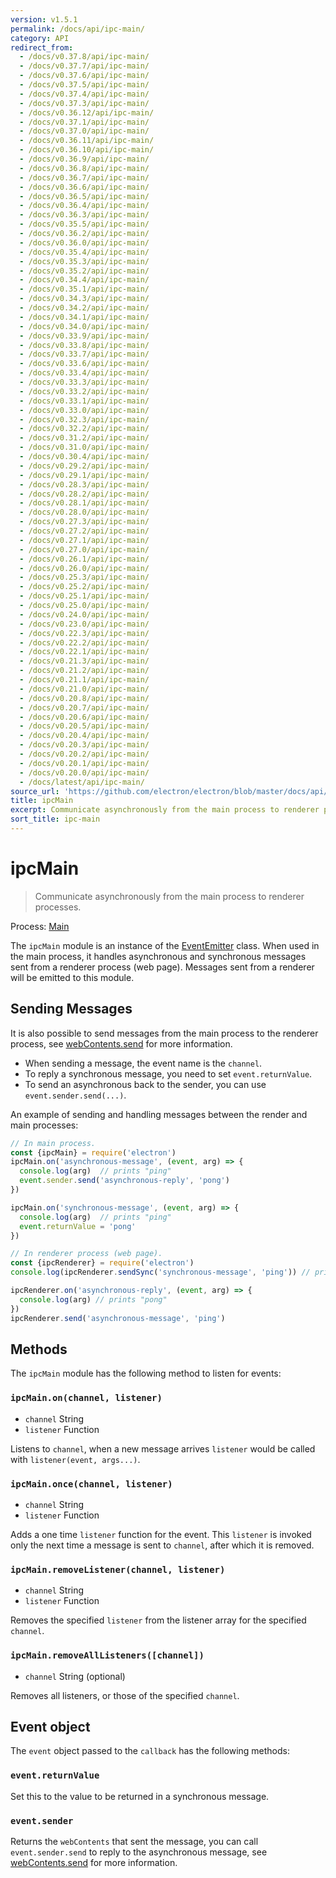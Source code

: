 ```yaml
---
version: v1.5.1
permalink: /docs/api/ipc-main/
category: API
redirect_from:
  - /docs/v0.37.8/api/ipc-main/
  - /docs/v0.37.7/api/ipc-main/
  - /docs/v0.37.6/api/ipc-main/
  - /docs/v0.37.5/api/ipc-main/
  - /docs/v0.37.4/api/ipc-main/
  - /docs/v0.37.3/api/ipc-main/
  - /docs/v0.36.12/api/ipc-main/
  - /docs/v0.37.1/api/ipc-main/
  - /docs/v0.37.0/api/ipc-main/
  - /docs/v0.36.11/api/ipc-main/
  - /docs/v0.36.10/api/ipc-main/
  - /docs/v0.36.9/api/ipc-main/
  - /docs/v0.36.8/api/ipc-main/
  - /docs/v0.36.7/api/ipc-main/
  - /docs/v0.36.6/api/ipc-main/
  - /docs/v0.36.5/api/ipc-main/
  - /docs/v0.36.4/api/ipc-main/
  - /docs/v0.36.3/api/ipc-main/
  - /docs/v0.35.5/api/ipc-main/
  - /docs/v0.36.2/api/ipc-main/
  - /docs/v0.36.0/api/ipc-main/
  - /docs/v0.35.4/api/ipc-main/
  - /docs/v0.35.3/api/ipc-main/
  - /docs/v0.35.2/api/ipc-main/
  - /docs/v0.34.4/api/ipc-main/
  - /docs/v0.35.1/api/ipc-main/
  - /docs/v0.34.3/api/ipc-main/
  - /docs/v0.34.2/api/ipc-main/
  - /docs/v0.34.1/api/ipc-main/
  - /docs/v0.34.0/api/ipc-main/
  - /docs/v0.33.9/api/ipc-main/
  - /docs/v0.33.8/api/ipc-main/
  - /docs/v0.33.7/api/ipc-main/
  - /docs/v0.33.6/api/ipc-main/
  - /docs/v0.33.4/api/ipc-main/
  - /docs/v0.33.3/api/ipc-main/
  - /docs/v0.33.2/api/ipc-main/
  - /docs/v0.33.1/api/ipc-main/
  - /docs/v0.33.0/api/ipc-main/
  - /docs/v0.32.3/api/ipc-main/
  - /docs/v0.32.2/api/ipc-main/
  - /docs/v0.31.2/api/ipc-main/
  - /docs/v0.31.0/api/ipc-main/
  - /docs/v0.30.4/api/ipc-main/
  - /docs/v0.29.2/api/ipc-main/
  - /docs/v0.29.1/api/ipc-main/
  - /docs/v0.28.3/api/ipc-main/
  - /docs/v0.28.2/api/ipc-main/
  - /docs/v0.28.1/api/ipc-main/
  - /docs/v0.28.0/api/ipc-main/
  - /docs/v0.27.3/api/ipc-main/
  - /docs/v0.27.2/api/ipc-main/
  - /docs/v0.27.1/api/ipc-main/
  - /docs/v0.27.0/api/ipc-main/
  - /docs/v0.26.1/api/ipc-main/
  - /docs/v0.26.0/api/ipc-main/
  - /docs/v0.25.3/api/ipc-main/
  - /docs/v0.25.2/api/ipc-main/
  - /docs/v0.25.1/api/ipc-main/
  - /docs/v0.25.0/api/ipc-main/
  - /docs/v0.24.0/api/ipc-main/
  - /docs/v0.23.0/api/ipc-main/
  - /docs/v0.22.3/api/ipc-main/
  - /docs/v0.22.2/api/ipc-main/
  - /docs/v0.22.1/api/ipc-main/
  - /docs/v0.21.3/api/ipc-main/
  - /docs/v0.21.2/api/ipc-main/
  - /docs/v0.21.1/api/ipc-main/
  - /docs/v0.21.0/api/ipc-main/
  - /docs/v0.20.8/api/ipc-main/
  - /docs/v0.20.7/api/ipc-main/
  - /docs/v0.20.6/api/ipc-main/
  - /docs/v0.20.5/api/ipc-main/
  - /docs/v0.20.4/api/ipc-main/
  - /docs/v0.20.3/api/ipc-main/
  - /docs/v0.20.2/api/ipc-main/
  - /docs/v0.20.1/api/ipc-main/
  - /docs/v0.20.0/api/ipc-main/
  - /docs/latest/api/ipc-main/
source_url: 'https://github.com/electron/electron/blob/master/docs/api/ipc-main.md'
title: ipcMain
excerpt: Communicate asynchronously from the main process to renderer processes.
sort_title: ipc-main
---
```

# ipcMain

> Communicate asynchronously from the main process to renderer processes.

Process: [Main]({{site.baseurl}}/docs/glossary#main-process)

The `ipcMain` module is an instance of the [EventEmitter](https://nodejs.org/api/events.html#events_class_eventemitter) class. When used in the main process, it handles asynchronous and synchronous messages sent from a renderer process (web page). Messages sent from a renderer will be emitted to this module.

## Sending Messages

It is also possible to send messages from the main process to the renderer process, see [webContents.send]({{site.baseurl}}/docs/api/web-contents#webcontentssendchannel-arg1-arg2-) for more information.

*   When sending a message, the event name is the `channel`.
*   To reply a synchronous message, you need to set `event.returnValue`.
*   To send an asynchronous back to the sender, you can use `event.sender.send(...)`.

An example of sending and handling messages between the render and main processes:

```javascript
// In main process.
const {ipcMain} = require('electron')
ipcMain.on('asynchronous-message', (event, arg) => {
  console.log(arg)  // prints "ping"
  event.sender.send('asynchronous-reply', 'pong')
})

ipcMain.on('synchronous-message', (event, arg) => {
  console.log(arg)  // prints "ping"
  event.returnValue = 'pong'
})
```

```javascript
// In renderer process (web page).
const {ipcRenderer} = require('electron')
console.log(ipcRenderer.sendSync('synchronous-message', 'ping')) // prints "pong"

ipcRenderer.on('asynchronous-reply', (event, arg) => {
  console.log(arg) // prints "pong"
})
ipcRenderer.send('asynchronous-message', 'ping')
```

## Methods

The `ipcMain` module has the following method to listen for events:

### `ipcMain.on(channel, listener)`

*   `channel` String
*   `listener` Function

Listens to `channel`, when a new message arrives `listener` would be called with `listener(event, args...)`.

### `ipcMain.once(channel, listener)`

*   `channel` String
*   `listener` Function

Adds a one time `listener` function for the event. This `listener` is invoked only the next time a message is sent to `channel`, after which it is removed.

### `ipcMain.removeListener(channel, listener)`

*   `channel` String
*   `listener` Function

Removes the specified `listener` from the listener array for the specified `channel`.

### `ipcMain.removeAllListeners([channel])`

*   `channel` String (optional)

Removes all listeners, or those of the specified `channel`.

## Event object

The `event` object passed to the `callback` has the following methods:

### `event.returnValue`

Set this to the value to be returned in a synchronous message.

### `event.sender`

Returns the `webContents` that sent the message, you can call `event.sender.send` to reply to the asynchronous message, see [webContents.send]({{site.baseurl}}/docs/api/web-contents#webcontentssendchannel-arg1-arg2-) for more information.

